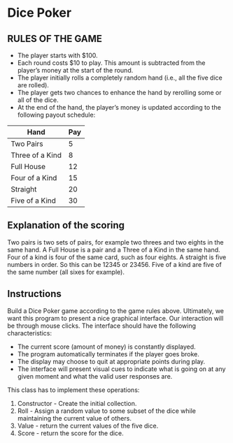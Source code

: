 # Dice Poker

## RULES OF THE GAME

- The player starts with $100.
- Each round costs $10 to play. This amount is subtracted from the player’s money at the start of the round.
- The player initially rolls a completely random hand (i.e., all the five dice are rolled).
- The player gets two chances to enhance the hand by rerolling some or all of the dice.
- At the end of the hand, the player’s money is updated according to the following payout schedule:

| Hand            | Pay |
|-----------------|-----|
| Two Pairs       | 5   |
| Three of a Kind | 8   |
| Full House      | 12  |
| Four of a Kind  | 15  |
| Straight        | 20  |
| Five of a Kind  | 30  |


## Explanation of the scoring
Two pairs is two sets of pairs, for example two threes and two eights in the same hand.
A Full House is a pair and a Three of a Kind in the same hand.  
Four of a kind is four of the same card, such as four eights.
A straight is five numbers in order. So this can be 12345 or 23456.
Five of a kind are five of the same number (all sixes for example).

## Instructions

Build a Dice Poker game according to the game rules above. Ultimately, we want this program to present a nice graphical interface. Our interaction will be through mouse clicks. The interface should have the following characteristics:

- The current score (amount of money) is constantly displayed.
- The program automatically terminates if the player goes broke.
- The display may choose to quit at appropriate points during play.
- The interface will present visual cues to indicate what is going on at any given moment and what the valid user responses are.

This class has to implement these operations:
1.	Constructor - Create the initial collection.
2.	Roll - Assign a random value to some subset of the dice while maintaining the current value of others.
3.	Value - return the current values of the five dice.
4.	Score - return the score for the dice.
